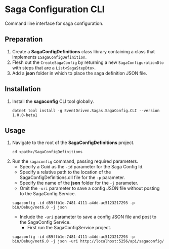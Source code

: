 # Saga Configuration CLI

Command line interface for saga configuration.

## Preparation

1. Create a **SagaConfigDefinitions** class library containing a class that implements `ISagaConfigDefinition`.
2. Flesh out the `CreateSagaConfig` by returning a new `SagaConfigurationDto` with steps that are a `List<SagaStepDto>`.
3. Add a **json** folder in which to place the saga definition JSON file.

## Installation


1. Install the **sagaconfig** CLI tool globally.
    ```
    dotnet tool install -g EventDriven.Sagas.SagaConfig.CLI --version 1.0.0-beta1
    ```

## Usage

1. Navigate to the root of the **SagaConfigDefinitions** project.
    ```
    cd <path>/SagaConfigDefinitions
    ```
2. Run the `sagaconfig` command, passing required parameters.
   - Specify a Guid as the `-id` parameter for the Saga Config Id.
   - Specify a relative path to the location of the SagaConfigDefinitions.dll file for the `-p` parameter.
   - Specify the name of the **json** folder for the `-j` parameter.
   - Omit the `-uri` parameter to save a config JSON file without posting to the SagaConfig Service.
    ```
    sagaconfig -id d89ffb1e-7481-4111-a4dd-ac5123217293 -p bin/Debug/net6.0 -j json
    ```
   - Include the `-uri` parameter to save a config JSON file and post to the SagaConfig Service.
     - First run the SagaConfigService project.
    ```
    sagaconfig -id d89ffb1e-7481-4111-a4dd-ac5123217293 -p bin/Debug/net6.0 -j json -uri http://localhost:5256/api/sagaconfig/
    ```
